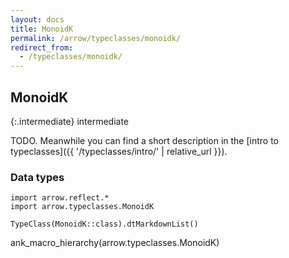 ```yaml
---
layout: docs
title: MonoidK
permalink: /arrow/typeclasses/monoidk/
redirect_from:
  - /typeclasses/monoidk/
---
```


## MonoidK

{:.intermediate}
intermediate

TODO. Meanwhile you can find a short description in the [intro to typeclasses]({{ '/typeclasses/intro/' | relative_url }}).


### Data types

```kotlin:ank:replace
import arrow.reflect.*
import arrow.typeclasses.MonoidK

TypeClass(MonoidK::class).dtMarkdownList()
```

ank_macro_hierarchy(arrow.typeclasses.MonoidK)
